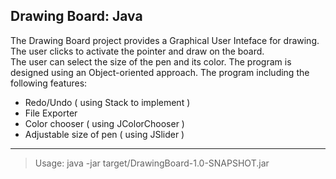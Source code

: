 **Drawing Board: Java**
---
The Drawing Board project provides a Graphical User Inteface for drawing.  
The user clicks to activate the pointer and draw on the board.  
The user can select the size of the pen and its color.  The program is designed using an Object-oriented approach.  The program including the following features:


* Redo/Undo ( using Stack to implement )
* File Exporter
* Color chooser ( using JColorChooser )
* Adjustable size of pen ( using JSlider )

---
> Usage: java -jar target/DrawingBoard-1.0-SNAPSHOT.jar
